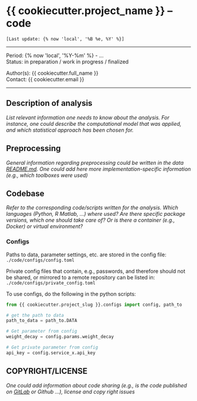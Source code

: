# {{ cookiecutter.project_name }} – **code**

`[Last update: {% now 'local', '%B %e, %Y' %}]`

***
Period: {% now 'local', '%Y-%m' %} - ... <br>
Status: in preparation / work in progress / finalized

Author(s): {{ cookiecutter.full_name }} <br>
Contact:   {{ cookiecutter.email }}

***

## Description of analysis

*List relevant information one needs to know about the analysis. For instance, one could describe the computational model that was applied, and which statistical approach has been chosen for.*

## Preprocessing

*General information regarding preprocessing could be written in the data [README.md](../data/README.md). One could add here more implementation-specific information (e.g., which toolboxes were used)*

## Codebase

*Refer to the corresponding code/scripts written for the analysis. Which languages (Python, R Matlab, ...) where used? Are there specific package versions, which one should take care of? Or is there a container (e.g., Docker) or virtual environment?*

### Configs

Paths to data, parameter settings, etc. are stored in the config file: `./code/configs/config.toml`

Private config files that contain, e.g., passwords, and therefore should not be shared,
or mirrored to a remote repository can be listed in: `./code/configs/private_config.toml`

To use configs, do the following in the python scripts:

```python
from {{ cookiecutter.project_slug }}.configs import config, path_to

# get the path to data
path_to_data = path_to.DATA

# Get parameter from config
weight_decay = config.params.weight_decay

# Get private parameter from config
api_key = config.service_x.api_key
```

## COPYRIGHT/LICENSE

*One could add information about code sharing (e.g., is the code published on [GitLab](https://gitlab.gwdg.de/users/sign_in) or Github ...), license and copy right issues*
